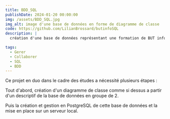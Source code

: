 ```yaml
---
title: BDD_SQL
publishDate: 2024-01-20 00:00:00
img: /assets/BDD_SQL.jpg
img_alt: image d'une base de données en forme de diagramme de classe
code: https://github.com/LilianBrossard/butinfoSQL
description: |
  création d'une base de données représentant une formation de BUT informatique

tags:
  - Gerer
  - Collaborer
  - SQL
  - BDD
---
```


Ce projet en duo dans le cadre des études a nécessité plusieurs étapes :

Tout d'abord, création d'un diagramme de classe comme si dessus a partir d'un descriptif de la base de données en groupe de 2.

Puis la création et gestion en PostgreSQL de cette base de données et la mise en place sur un serveur local.